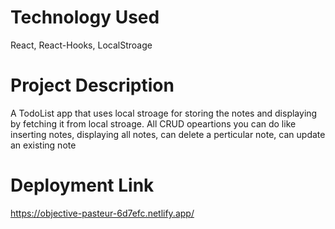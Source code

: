 # Technology Used
React, React-Hooks, LocalStroage
# Project Description
A TodoList app that uses local stroage for storing the notes and displaying by fetching it from local stroage. All CRUD opeartions you can do like inserting notes, displaying all notes, can delete a perticular note, can update an existing note
# Deployment Link
https://objective-pasteur-6d7efc.netlify.app/


